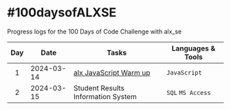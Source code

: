 # #100daysofALXSE
Progress logs for the 100 Days of Code Challenge with alx_se

|Day|Date|Tasks|Languages & Tools|
| :--:|--|--|--|
1 | 2024-03-14 | [alx JavaScript Warm up](https://github.com/kimaita/alx-higher_level_programming/tree/main/0x12-javascript-warm_up) | `JavaScript`
2 | 2024-03-15 | Student Results Information System | `SQL` `MS Access`
